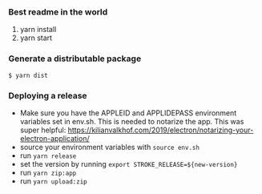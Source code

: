 ### Best readme in the world

1. yarn install
2. yarn start

### Generate a distributable package

```$ yarn dist```

### Deploying a release
* Make sure you have the APPLEID and APPLIDEPASS environment variables set in env.sh. This is needed to notarize the app. This was super helpful: https://kilianvalkhof.com/2019/electron/notarizing-your-electron-application/
* source your environment variables with `source env.sh`
* run `yarn release`
* set the version by running `export STROKE_RELEASE=${new-version}`
* run `yarn zip:app`
* run `yarn upload:zip`
